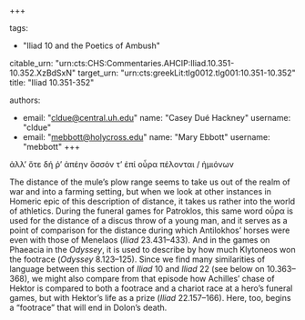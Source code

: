 +++

tags:
- "Iliad 10 and the Poetics of Ambush"

citable_urn: "urn:cts:CHS:Commentaries.AHCIP:Iliad.10.351-10.352.XzBdSxN"
target_urn: "urn:cts:greekLit:tlg0012.tlg001:10.351-10.352"
title: "Iliad 10.351-352"

authors:
- email: "cldue@central.uh.edu"
  name: "Casey Dué Hackney"
  username: "cldue"
- email: "mebbott@holycross.edu"
  name: "Mary Ebbott"
  username: "mebbott"
+++

<p>ἀλλ’ ὅτε δή ῥ’ ἀπέην ὅσσόν τ’ ἐπί οὖρα πέλονται / ἡμιόνων</p><p>The distance of the mule’s plow range seems to take us out of the realm of war and into a farming setting, but when we look at other instances in Homeric epic of this description of distance, it takes us rather into the world of athletics. During the funeral games for Patroklos, this same word οὖρα is used for the distance of a discus throw of a young man, and it serves as a point of comparison for the distance during which Antilokhos’ horses were even with those of Menelaos (<em>Iliad</em> 23.431–433). And in the games on Phaeacia in the <em>Odyssey</em>, it is used to describe by how much Klytoneos won the footrace (<em>Odyssey</em> 8.123–125). Since we find many similarities of language between this section of <em>Iliad</em> 10 and <em>Iliad</em> 22 (see below on 10.363–368), we might also compare from that episode how Achilles’ chase of Hektor is compared to both a footrace and a chariot race at a hero’s funeral games, but with Hektor’s life as a prize (<em>Iliad</em> 22.157–166). Here, too, begins a “footrace” that will end in Dolon’s death.  </p>